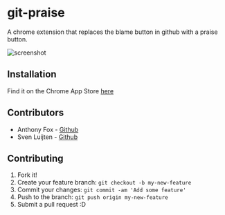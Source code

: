 # git-praise

A chrome extension that replaces the blame button in github with a praise button.

![screenshot](https://cloud.githubusercontent.com/assets/11269635/25590734/09fc0f08-2eb2-11e7-8142-3df9000c0963.png)

## Installation

Find it on the Chrome App Store [here](https://chrome.google.com/webstore/detail/git-praise/lonppjkchdkgocdlemmhbjnchajelmfd?utm_source=repo_readme)

## Contributors

- Anthony Fox - [Github](https://github.com/WTFox)
- Sven Luijten - [Github](https://github.com/svenluijten)

## Contributing

1. Fork it!
2. Create your feature branch: `git checkout -b my-new-feature`
3. Commit your changes: `git commit -am 'Add some feature'`
4. Push to the branch: `git push origin my-new-feature`
5. Submit a pull request :D
